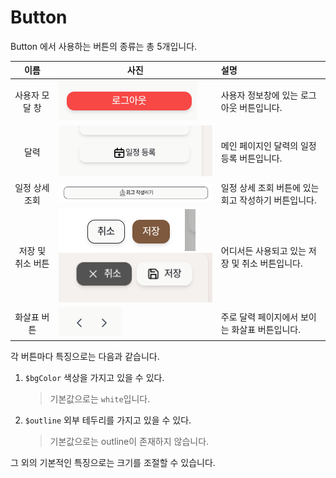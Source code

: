 # Button

Button 에서 사용하는 버튼의 종류는 총 5개입니다.

|     이름     | 사진                                      | 설명                             |
|:----------:|-----------------------------------------|:-------------------------------|
|  사용자 모달 창  | ![1.png](img/1.png)                     | 사용자 정보창에 있는 로그아웃 버튼입니다.        |
|     달력     | ![2.png](img/2.png)                     | 메인 페이지인 달력의 일정 등록 버튼입니다.       |
|  일정 상세 조회  | ![4.png](img/4.png)                     | 일정 상세 조회 버튼에 있는 회고 작성하기 버튼입니다. |
| 저장 및 취소 버튼 | ![3.png](img/3.png) ![5.png](img/5.png) | 어디서든 사용되고 있는 저장 및 취소 버튼입니다.    |
|   화살표 버튼   | ![6.png](img/6.png)                     | 주로 달력 페이지에서 보이는 화살표 버튼입니다.     |

각 버튼마다 특징으로는 다음과 같습니다.

1. `$bgColor` 색상을 가지고 있을 수 있다.
   > 기본값으로는 `white`입니다.
2. `$outline` 외부 테두리를 가지고 있을 수 있다.
   > 기본값으로는 outline이 존재하지 않습니다.

그 외의 기본적인 특징으로는 크기를 조절할 수 있습니다. 